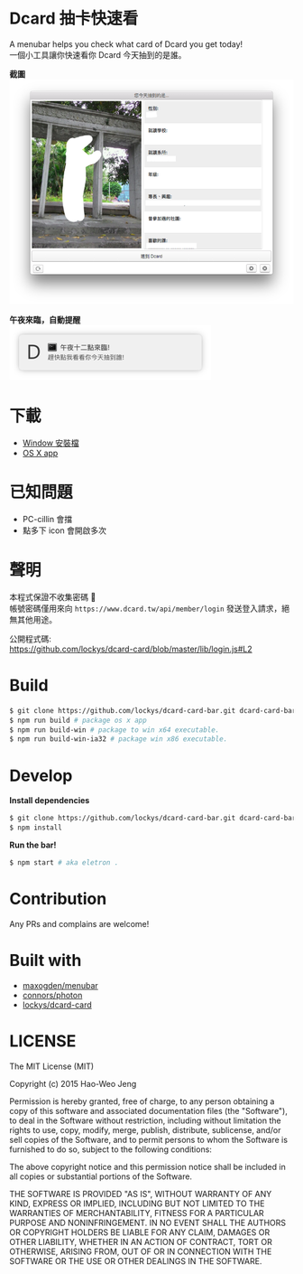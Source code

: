 Dcard 抽卡快速看
==
A menubar helps you check what card of Dcard you get today!  
一個小工具讓你快速看你 Dcard 今天抽到的是誰。

**截圖**  
![](./media/shot.png)

**午夜來臨，自動提醒**  
![](./media/notifier.png)

# 下載
- [Window 安裝檔](https://github.com/lockys/dcard-bar/releases/download/0.0.2/dcard-bar-setup.exe)  
- [OS X app](https://github.com/lockys/dcard-bar/releases/download/0.0.2/dcard-card-bar.zip)

# 已知問題  
- PC-cillin 會擋
- 點多下 icon 會開啟多次

# 聲明
本程式保證不收集密碼 :pray:  
帳號密碼僅用來向 `https://www.dcard.tw/api/member/login` 發送登入請求，絕無其他用途。

公開程式碼:   
https://github.com/lockys/dcard-card/blob/master/lib/login.js#L2

# Build

```sh
$ git clone https://github.com/lockys/dcard-card-bar.git dcard-card-bar && cd dcard-card-bar
$ npm run build # package os x app
$ npm run build-win # package to win x64 executable.
$ npm run build-win-ia32 # package win x86 executable.
```

# Develop

**Install dependencies**
```sh
$ git clone https://github.com/lockys/dcard-card-bar.git dcard-card-bar && cd dcard-card-bar
$ npm install
```

**Run the bar!**
```sh
$ npm start # aka eletron .
```

# Contribution
Any PRs and complains are welcome!

# Built with

- [maxogden/menubar](https://github.com/maxogden/menubar)
- [connors/photon](https://github.com/connors/photon)
- [lockys/dcard-card](https://github.com/lockys/dcard-card)

# LICENSE
The MIT License (MIT)

Copyright (c) 2015 Hao-Weo Jeng

Permission is hereby granted, free of charge, to any person obtaining a copy
of this software and associated documentation files (the "Software"), to deal
in the Software without restriction, including without limitation the rights
to use, copy, modify, merge, publish, distribute, sublicense, and/or sell
copies of the Software, and to permit persons to whom the Software is
furnished to do so, subject to the following conditions:

The above copyright notice and this permission notice shall be included in all
copies or substantial portions of the Software.

THE SOFTWARE IS PROVIDED "AS IS", WITHOUT WARRANTY OF ANY KIND, EXPRESS OR
IMPLIED, INCLUDING BUT NOT LIMITED TO THE WARRANTIES OF MERCHANTABILITY,
FITNESS FOR A PARTICULAR PURPOSE AND NONINFRINGEMENT. IN NO EVENT SHALL THE
AUTHORS OR COPYRIGHT HOLDERS BE LIABLE FOR ANY CLAIM, DAMAGES OR OTHER
LIABILITY, WHETHER IN AN ACTION OF CONTRACT, TORT OR OTHERWISE, ARISING FROM,
OUT OF OR IN CONNECTION WITH THE SOFTWARE OR THE USE OR OTHER DEALINGS IN THE
SOFTWARE.
